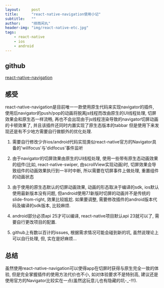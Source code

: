 ```yaml
---
layout:     post
title:      "react-native-navigation使用小记"
subtitle:   ""
author:     "绯雨闲丸"
header-img: "img/react-native-etc.jpg"
tags:
    - react-native
    - ios
    - android
---
```


>

## github

[react-native-navigation][1]

## 感受
react-native-navigation是目前唯一一款使用原生代码来实现navigator的插件,
使用后navigator的push/pop的动画将脱离js线程而改由原生的UI线程处理, 切屏效果会和原生态一样流畅, 再也不会出现由于js线程渲染导致的navigator切屏动画的卡顿效果了,
并且该插件还同时内置实现了原生态版本的tabbar
但是使用下来发现还是有不少地方需要自行做额外的优化处理.

1. 需要自行修改少许ios/android代码实现类似react-native官方的Navigator具备的'willfocus'与'didfocus'事件监听

2. 由于navigator的切屏效果由原生的UI线程处理, 使用一些带有原生态动画效果的组件(比如, react-native-swiper, 由scrollView实现动画)时,
切屏效果会导致组件的动画效果执行到一半时中断, 所以需要在切屏事件上做处理, 重置组件的动画状态

3. 由于使用的原生态默认的切屏动画效果, 动画的形态取决于编译的sdk,
ios默认使用最新版本没有问题,
但android使用7.1新版时切屏的动画并不是传统的slide-from-right, 效果比较尴尬. 如果要调整, 需要修改插件的android版本代码及编译的sdk版本, 比较麻烦.

4. android部分必须api 25才可以编译, react-native项目默认api 23就可以了, 需要自行更改项目的配置.

5. github上有数以百计的issues, 根据需求情况可能会碰到新的坑, 虽然说理论上可以自行处理, 但, 实在是好麻烦...

## 总结
虽然使用react-native-navigation可以使得app在切屏时获得与原生完全一致的体验, 但是完全掌握插件的使用方法代价也不小,
如对体验要求不是特别高, 建议还是使用官方的Navigator比较实在一点(虽然这玩意儿也有隐藏的坑-_-!!!).

[1]: https://github.com/wix/react-native-navigation/









